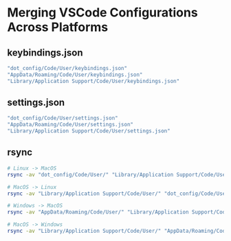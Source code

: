 # Merging VSCode Configurations Across Platforms

## keybindings.json

```bash
"dot_config/Code/User/keybindings.json"
"AppData/Roaming/Code/User/keybindings.json"
"Library/Application Support/Code/User/keybindings.json"
```

## settings.json

```bash
"dot_config/Code/User/settings.json"
"AppData/Roaming/Code/User/settings.json"
"Library/Application Support/Code/User/settings.json"
```

## rsync

```bash
# Linux -> MacOS
rsync -av "dot_config/Code/User/" "Library/Application Support/Code/User/"

# MacOS -> Linux
rsync -av "Library/Application Support/Code/User/" "dot_config/Code/User/"

# Windows -> MacOS
rsync -av "AppData/Roaming/Code/User/" "Library/Application Support/Code/User/"

# MacOS -> Windows
rsync -av "Library/Application Support/Code/User/" "AppData/Roaming/Code/User/"
```
